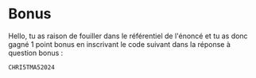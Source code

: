 # Bonus

Hello, tu as raison de fouiller dans le référentiel de l'énoncé et tu as donc gagné 1 point bonus en inscrivant le code suivant dans la réponse à question bonus :

```bash
CHRI5TMA52024
```